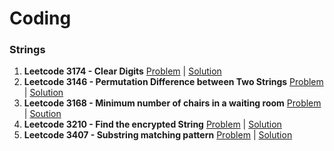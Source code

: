 # Coding

### Strings
1. **Leetcode 3174 - Clear Digits**
    [Problem](https://leetcode.com/problems/clear-digits/description/) |
    [Solution](../Coding/Strings/Leetcode_3174.java)
2. **Leetcode 3146 - Permutation Difference between Two Strings**
    [Problem](https://leetcode.com/problems/permutation-difference-between-two-strings/description/) |
    [Solution](../Coding/Strings/LeetCode_3146.java)
3. **Leetcode 3168 - Minimum number of chairs in a waiting room** 
    [Problem](https://leetcode.com/problems/minimum-number-of-chairs-in-a-waiting-room/description/) |
    [Soution](../Coding/Strings/LeetCode_3168.java)
4. **Leetcode 3210 - Find the encrypted String**
    [Problem](https://leetcode.com/problems/find-the-encrypted-string/description/) |
    [Solution](../Coding/Strings/LeetCode_3210.java)
5. **Leetcode 3407 - Substring matching pattern**
    [Problem](https://leetcode.com/problems/substring-matching-pattern/description/) |
    [Solution](../Coding/Strings/LeetCode_3407.java)